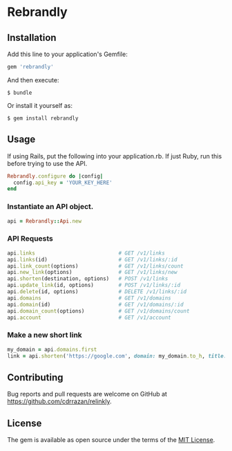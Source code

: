 # Rebrandly

## Installation

Add this line to your application's Gemfile:

```ruby
gem 'rebrandly'
```

And then execute:

    $ bundle

Or install it yourself as:

    $ gem install rebrandly

## Usage

If using Rails, put the following into your application.rb. If just Ruby,
run this before trying to use the API.

```ruby
Rebrandly.configure do |config|
  config.api_key = 'YOUR_KEY_HERE'
end
```

### Instantiate an API object.

```ruby
api = Rebrandly::Api.new
```

### API Requests

```ruby
api.links                           # GET /v1/links
api.links(id)                       # GET /v1/links/:id
api.link_count(options)             # GET /v1/links/count
api.new_link(options)               # GET /v1/links/new
api.shorten(destination, options)   # POST /v1/links
api.update_link(id, options)        # POST /v1/links/:id
api.delete(id, options)             # DELETE /v1/links/:id
api.domains                         # GET /v1/domains
api.domain(id)                      # GET /v1/domains/:id
api.domain_count(options)           # GET /v1/domains/count
api.account                         # GET /v1/account
```

### Make a new short link

```ruby
my_domain = api.domains.first
link = api.shorten('https://google.com', domain: my_domain.to_h, title: 'Google', description: 'Google Homepage', favourite: true)
```

## Contributing

Bug reports and pull requests are welcome on GitHub at https://github.com/cdrrazan/relinkly.


## License

The gem is available as open source under the terms of the [MIT License](http://opensource.org/licenses/MIT).
